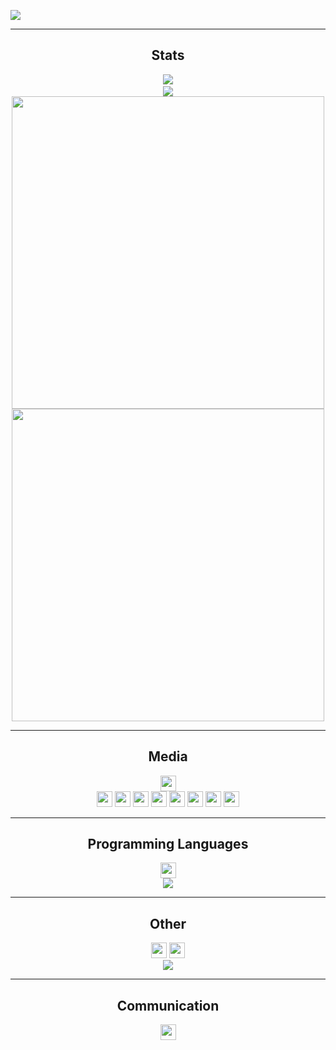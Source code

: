 ![](https://github.com/hirelaxstudio/hirelaxstudio/blob/main/banner.png)
<hr>
<h2 align='center'>Stats</h2>
<p align="center">
<a href="https://github.com/hirelaxstudio">
<img src="https://komarev.com/ghpvc/?username=hirelaxstudio&style=flat-square&color=7d8cbe&label=Profile+Views"></a>
<a href="https://github.com/hirelaxstudio?tab=repositories">
<br>
<a href="https://github.com/hirelaxstudio?tab=followers"><img src="https://img.shields.io/github/followers/hirelaxstudio?style=social"></a> <br>
<a href="https://github.com/hirelaxstudio"><img align=center src="https://github-readme-stats.vercel.app/api?username=hirelaxstudio&show_icons=true&theme=custom&bg_color=111111&text_color=ffffff&icon_color=7d8cbe&title_color=7d8cbe&border_color=7d8cbe" width=500></a> <br>
<a href="https://github.com/hirelaxstudio"><img align=center src="https://github-readme-streak-stats.herokuapp.com/?user=hirelaxstudio&background=111111&text_color=ffffff&fire=7d8cbe&sideNums=7d8cbe&border=7d8cbe&dates=ffffff&currStreakNum=7d8cbe&ring=7d8cbe&stroke=7d8cbe&currStreakLabel=7d8cbe&sideLabels=7d8cbe" width=500></a>
</p>
<hr>
<h2 align='center'>Media</h2>
<p align="center">
<a href="https://linktr.ee/e.k.eyupoglu" ><img src="https://img.shields.io/static/v1?label=&message=Linktree&style=flat-square&logo=linktree&labelColor=34cc8c&color=34cc8c&logoColor=ffffff" height=25></a> <br>
<a href="https://www.codewars.com/users/hirelaxstudio" ><img src="https://img.shields.io/badge/Codewars-B1361E?style=for-the-badge&logo=codewars&logoColor=grey" height=25></a>
<a href="https://www.instagram.com/e.k.eyupoglu/" ><img src="https://img.shields.io/badge/instagram-%23E4405F.svg?style=for-the-badge&logo=Instagram&logoColor=white" height=25></a>
<a href="https://stackoverflow.com/users/15170972/hirelax" ><img src="https://img.shields.io/badge/-Stackoverflow-FE7A16?style=for-the-badge&logo=stack-overflow&logoColor=white" height=25></a>
<a href="https://www.linkedin.com/in/eyup-kagan-eyupoglu/" ><img src="https://img.shields.io/badge/linkedin-%230077B5.svg?style=for-the-badge&logo=linkedin&logoColor=white" height=25></a>
<a><img src="https://img.shields.io/badge/eyup.exe-%237289DA.svg?style=for-the-badge&logo=discord&logoColor=white" height=25></a>
<a href="https://forum.freecodecamp.org/u/e.k.eyupoglu" ><img src="https://img.shields.io/badge/Freecodecamp-%23123.svg?&style=for-the-badge&logo=freecodecamp&logoColor=green" height=25></a>
<a href="https://eyupkaganeyupoglu.medium.com/" ><img src="https://img.shields.io/badge/Medium-%23000000.svg?style=for-the-badge&logo=Medium&logoColor=white" height=25></a> 
<a href="https://github.com/hirelaxstudio" ><img src="https://img.shields.io/badge/github-%23121011.svg?style=for-the-badge&logo=github&logoColor=white" height=25></a> 
</p>
<hr>
<h2 align='center'>Programming Languages</h2>
<p align="center"> 
<a><img src="https://img.shields.io/badge/python-3670A0?style=for-the-badge&logo=python&logoColor=ffdd54" height=25></a><br>
<a href="https://github.com/hirelaxstudio"><img align=center src="https://github-readme-stats.vercel.app/api/top-langs/?username=hirelaxstudio&exclude_repo=github-readme-stats,anuraghazra.github.io&theme=custom&bg_color=111111&text_color=ffffff&icon_color=7d8cbe&title_color=7d8cbe&border_color=7d8cbe"></a>  
</p>
<hr>
<h2 align='center'>Other
</h2>
<p align="center"> 
<a><img src="https://img.shields.io/badge/VisualStudioCode-0078d7.svg?style=for-the-badge&logo=visual-studio-code&logoColor=white" height=25></a> 
<a><img src="https://img.shields.io/badge/git-%23F05033.svg?style=for-the-badge&logo=git&logoColor=white" height=25></a> <br>
<a href="https://github.com/hirelaxstudio"><img align=center src="https://github-readme-stats.vercel.app/api/wakatime?username=ekeyupoglu&theme=custom&bg_color=111111&text_color=ffffff&icon_color=7d8cbe&title_color=7d8cbe&border_color=7d8cbe"></a>
</p>
<hr>
<h2 align='center'>Communication
</h2>
<p align="center"> 
<a href="mailto: eyupkaganeyupoglu@gmail.com"><img src="https://img.shields.io/badge/Gmail-D14836?style=for-the-badge&logo=gmail&logoColor=white" height=25></a>
</p>
